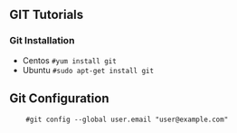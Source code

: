## GIT Tutorials

### Git Installation

- Centos 
  ``` #yum install git ```
- Ubuntu
   ``` #sudo apt-get install git ```

## Git Configuration 

``` #git config --global user.name "user"
    #git config --global user.email "user@example.com"
```


